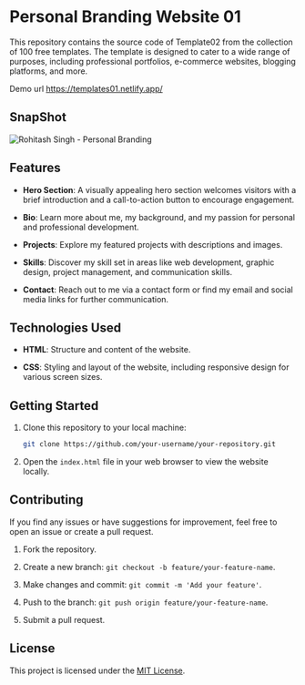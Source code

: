 # Personal Branding Website 01
This repository contains the source code of Template02 from the collection of 100 free templates. The template is designed to cater to a wide range of purposes, including professional portfolios, e-commerce websites, blogging platforms, and more. 

Demo url https://templates01.netlify.app/
## SnapShot

![Rohitash Singh - Personal Branding](https://github.com/Rohitashsingh89/portfolio-template/assets/93479842/e82f33db-cccb-4840-a001-363d44d68e5c)

## Features

- **Hero Section**: A visually appealing hero section welcomes visitors with a brief introduction and a call-to-action button to encourage engagement.

- **Bio**: Learn more about me, my background, and my passion for personal and professional development.

- **Projects**: Explore my featured projects with descriptions and images.

- **Skills**: Discover my skill set in areas like web development, graphic design, project management, and communication skills.

- **Contact**: Reach out to me via a contact form or find my email and social media links for further communication.

## Technologies Used

- **HTML**: Structure and content of the website.

- **CSS**: Styling and layout of the website, including responsive design for various screen sizes.

## Getting Started

1. Clone this repository to your local machine:

   ```bash
   git clone https://github.com/your-username/your-repository.git
   ```

2. Open the `index.html` file in your web browser to view the website locally.


## Contributing

If you find any issues or have suggestions for improvement, feel free to open an issue or create a pull request.

1. Fork the repository.

2. Create a new branch: `git checkout -b feature/your-feature-name`.

3. Make changes and commit: `git commit -m 'Add your feature'`.

4. Push to the branch: `git push origin feature/your-feature-name`.

5. Submit a pull request.

## License

This project is licensed under the [MIT License](LICENSE).
